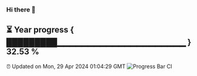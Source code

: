 ### Hi there 👋
⏳ Year progress { █████████▁▁▁▁▁▁▁▁▁▁▁▁▁▁▁▁▁▁▁▁▁ } 32.53 %
---
⏰ Updated on Mon, 29 Apr 2024 01:04:29 GMT
![Progress Bar CI](https://github.com/liununu/liununu/workflows/Progress%20Bar%20CI/badge.svg)
